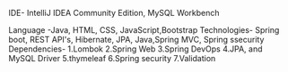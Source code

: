 IDE- IntelliJ IDEA Community Edition, MySQL Workbench

Language -Java, HTML, CSS, JavaScript,Bootstrap
Technologies- Spring boot, REST API's, Hibernate, JPA, Java,Spring MVC, Spring ssecurity
Dependencies- 
1.Lombok 
2.Spring Web 
3.Spring DevOps
4.JPA, and MySQL Driver
5.thymeleaf
6.Spring security
7.Validation
